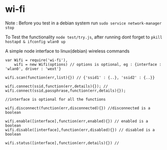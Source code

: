 wi-fi
=====

Note : Before you test in a debian system run
`sudo service network-manager stop`

To Test the functionality `node test/try.js`, after running dont forget to `pkill hostapd & ifconfig wlan0 up`

A simple node interface to linux(debian) wireless commands

```
var Wifi = require('wi-fi'),
	wifi = new Wifi(options) // options is optional, eg : {interface : 'wlan0', driver : 'wext'}

wifi.scan(function(err,list){}) // {'ssid1' : {..}, 'ssid2' : {..}}

wifi.connect(ssid,function(err,details){}); //
wifi.connect(ssid,passphrase,function(err,details){});

//interface is optional for all the functions

wifi.disconnect(function(err,disconnected){}) //disconnected is a boolean

wifi.enable([interface],function(err,enabled){}) // enabled is a boolean
wifi.disable([interface],function(err,disabled){}) // disabled is a boolean

wifi.status([interface],function(err,details){}) //

```
